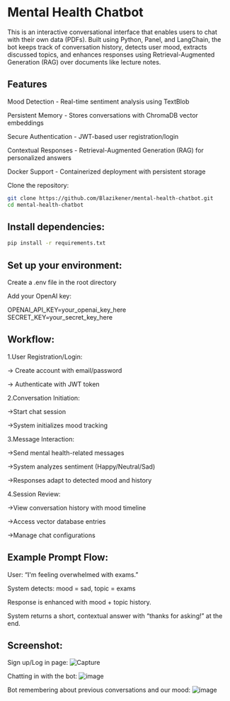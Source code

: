 # Mental Health Chatbot
This is an interactive conversational interface that enables users to chat with their own data (PDFs). Built using Python, Panel, and LangChain, the bot keeps track of conversation history, detects user mood, extracts discussed topics, and enhances responses using Retrieval-Augmented Generation (RAG) over documents like lecture notes.

## Features
Mood Detection - Real-time sentiment analysis using TextBlob

Persistent Memory - Stores conversations with ChromaDB vector embeddings

Secure Authentication - JWT-based user registration/login

Contextual Responses - Retrieval-Augmented Generation (RAG) for personalized answers

Docker Support - Containerized deployment with persistent storage

Clone the repository:
```bash
git clone https://github.com/Blazikener/mental-health-chatbot.git
cd mental-health-chatbot
```

## Install dependencies:

```bash
pip install -r requirements.txt
```

## Set up your environment:

Create a .env file in the root directory

Add your OpenAI key:

OPENAI_API_KEY=your_openai_key_here
SECRET_KEY=your_secret_key_here  

## Workflow:

1.User Registration/Login:

 -> Create account with email/password

 -> Authenticate with JWT token

2.Conversation Initiation:

 ->Start chat session

 ->System initializes mood tracking

3.Message Interaction:

 ->Send mental health-related messages

 ->System analyzes sentiment (Happy/Neutral/Sad)

 ->Responses adapt to detected mood and history

4.Session Review:

 ->View conversation history with mood timeline

 ->Access vector database entries

 ->Manage chat configurations

## Example Prompt Flow:

User: “I'm feeling overwhelmed with exams.”

System detects: mood = sad, topic = exams

Response is enhanced with mood + topic history.

System returns a short, contextual answer with “thanks for asking!” at the end.

## Screenshot:

Sign up/Log in page:
![Capture](https://github.com/user-attachments/assets/0d5bf911-2402-420a-a2dc-fcc8a1111daa)

Chatting in with the bot:
![image](https://github.com/user-attachments/assets/cd4ded85-796f-4002-a60c-a1699bc87012)

Bot remembering about previous conversations and our mood:
![image](https://github.com/user-attachments/assets/b6825565-fe01-4bb4-a6c2-266cebfcc5a2)

